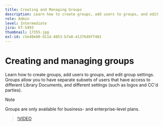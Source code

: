 ```yaml
---
title: Creating and Managing Groups
description: Learn how to create groups, add users to groups, and edit group settings
role: Admin
level: Intermediate
jira: KT-5493
thumbnail: 17355.jpg
exl-id: c5e40e00-d11d-4853-b7a8-4137649ff481
---
```

# Creating and managing groups

Learn how to create groups, add users to groups, and edit group settings. Groups allow you to have separate subsets of users that have access to different Library Documents, and different settings (such as logos and CC'd parties).

>[!NOTE]
>
>Groups are only available for business- and enterprise-level plans.

>[!VIDEO](https://video.tv.adobe.com/v/344682?quality=12&learn=on&hidetitle=true)
